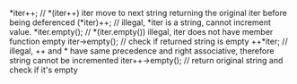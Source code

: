 *iter++;  // *(iter++) iter move to next string returning the original iter before being deferenced
(*iter)++;  // illegal, *iter is a string, cannot increment value.
*iter.empty(); // *(iter.empty()) illegal, iter does not have member function empty
iter->empty();  // check if returned string is empty
++*iter;  //  illegal, ++ and * have same precedence and right associative, therefore string  cannot be incremented
iter++->empty(); // return original string and check if it's empty
